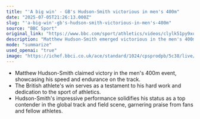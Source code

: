 ```yaml
---
title: "'A big win' - GB's Hudson-Smith victorious in men's 400m"
date: "2025-07-05T21:26:13.000Z"
slug: "'a-big-win'-gb's-hudson-smith-victorious-in-men's-400m"
source: "BBC Sport"
original_link: "https://www.bbc.com/sport/athletics/videos/clylk51py9xo"
description: "Matthew Hudson-Smith emerged victorious in the men's 400m event, displaying his speed and endurance on the track. His win reflects his commitment and perseverance in the sport of athletics. This impressive performance cements Hudson-Smith's position as a formidable competitor on the global track and field stage, earning admiration from fans and peers alike."
mode: "summarize"
used_openai: "true"
image: "https://ichef.bbci.co.uk/ace/standard/1024/cpsprodpb/5c38/live/fc165430-59e5-11f0-b5c5-012c5796682d.jpg"
---
```


- Matthew Hudson-Smith claimed victory in the men's 400m event, showcasing his speed and endurance on the track.
- The British athlete's win serves as a testament to his hard work and dedication to the sport of athletics.
- Hudson-Smith's impressive performance solidifies his status as a top contender in the global track and field scene, garnering praise from fans and fellow athletes.